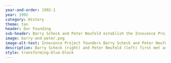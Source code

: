 ```yaml
---
year-and-order: 1992-1
year: 1992
category: History
theme: tan
header: Our Founding
sub-header: Barry Scheck and Peter Neufeld establish the Innocence Project as a law clinic at the Benjamin N. Cardozo School of Law.
image: barry-and-peter.png
image-alt-text: Innocence Project founders Barry Scheck and Peter Neufeld
description: Barry Scheck (right) and Peter Neufeld (left) first met as public defenders at Bronx Legal Aid Society. The two realized the significance of DNA technology after learning of DNA methods through their work with students on the case of Marion Coakley. Soon, a small group of lawyers, students, and volunteers took on cases to free wrongfully convicted people through DNA testing at the Benjamin N. Cardozo School of Law.
style: transforming-blue-block
---
```

